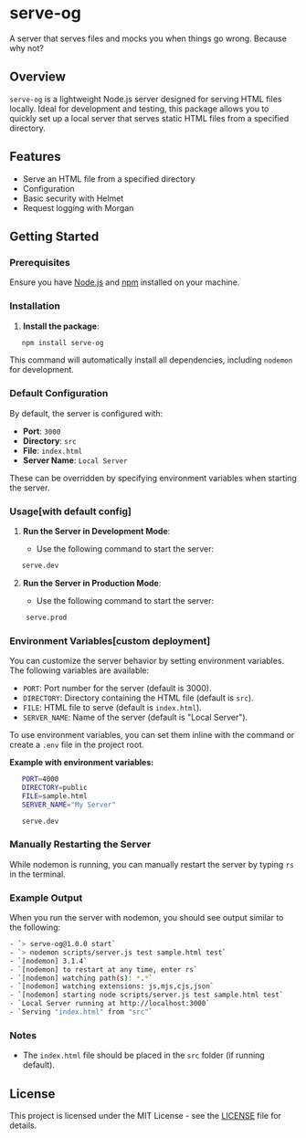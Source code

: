 # serve-og

A server that serves files and mocks you when things go wrong. Because why not?

## Overview

`serve-og` is a lightweight Node.js server designed for serving HTML files locally. Ideal for development and testing, this package allows you to quickly set up a local server that serves static HTML files from a specified directory.

## Features

- Serve an HTML file from a specified directory
- Configuration
- Basic security with Helmet
- Request logging with Morgan

## Getting Started

### Prerequisites

Ensure you have [Node.js](https://nodejs.org/) and [npm](https://www.npmjs.com/) installed on your machine.

### Installation

1. **Install the package**:
```bash
   npm install serve-og
```
   This command will automatically install all dependencies, including `nodemon` for development.

### Default Configuration

By default, the server is configured with:

- **Port**: `3000`
- **Directory**: `src`
- **File**: `index.html`
- **Server Name**: `Local Server`

These can be overridden by specifying environment variables when starting the server.

### Usage[with default config]

1. **Run the Server in Development Mode**:

   - Use the following command to start the server:
```bash
   serve.dev 
```

2. **Run the Server in Production Mode**:

   - Use the following command to start the server:
```bash
    serve.prod
```


### Environment Variables[custom deployment]

You can customize the server behavior by setting environment variables. The following variables are available:

- `PORT`: Port number for the server (default is 3000).
- `DIRECTORY`: Directory containing the HTML file (default is `src`).
- `FILE`: HTML file to serve (default is `index.html`).
- `SERVER_NAME`: Name of the server (default is "Local Server").

To use environment variables, you can set them inline with the command or create a `.env` file in the project root.

**Example with environment variables:**
```bash
   PORT=4000 
   DIRECTORY=public 
   FILE=sample.html 
   SERVER_NAME="My Server" 
```
```bash
   serve.dev
```
### Manually Restarting the Server

While nodemon is running, you can manually restart the server by typing `rs` in the terminal.

### Example Output

When you run the server with nodemon, you should see output similar to the following:
```bash
- `> serve-og@1.0.0 start`
- `> nodemon scripts/server.js test sample.html test`
- `[nodemon] 3.1.4`
- `[nodemon] to restart at any time, enter rs`
- `[nodemon] watching path(s): *.*`
- `[nodemon] watching extensions: js,mjs,cjs,json`
- `[nodemon] starting node scripts/server.js test sample.html test`
- `Local Server running at http://localhost:3000`
- `Serving "index.html" from "src"`
```

### Notes

- The `index.html` file should be placed in the `src` folder (if running default).

## License

This project is licensed under the MIT License - see the [LICENSE](LICENSE) file for details.
